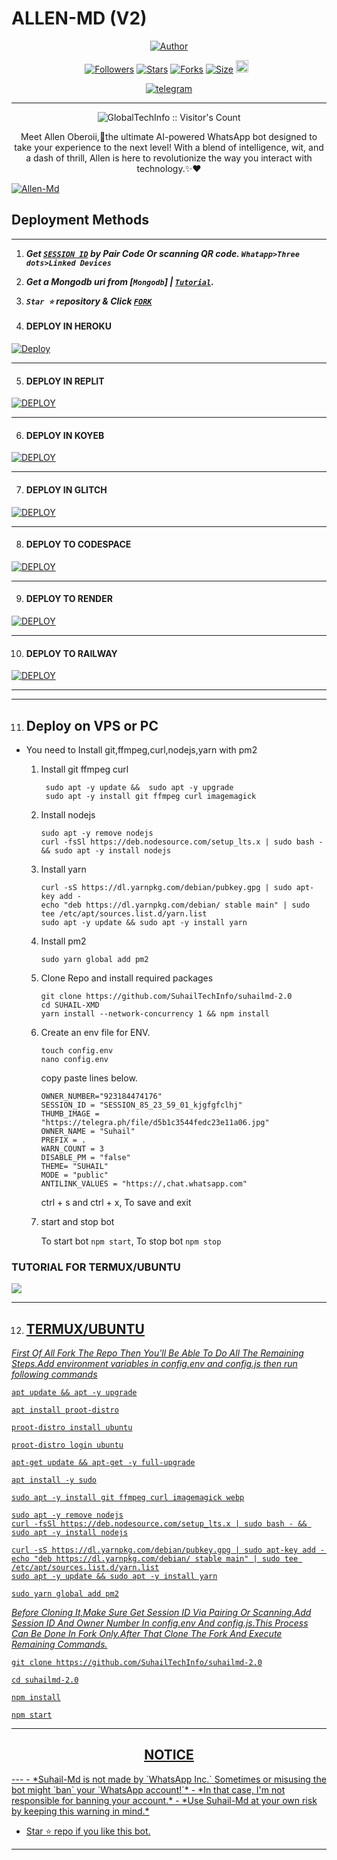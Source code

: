 # ALLEN-MD (V2)
<p align="center">
<a href="https://github.com/Garun69"><img title="Author" src="https://i.postimg.cc/hjQHc9b9/qris.jpg"></a>


  <p align="center">
<a href="https://github.com/GlobalTechInfo/followers"><img title="Followers" src="https://img.shields.io/github/followers/GlobalTechInfo?color=blue&style=flat-square"></a>
<a href="https://github.com/SuhailTechInfo/suhailmd-2.0/stargazers/"><img title="Stars" src="https://img.shields.io/github/stars/SuhailTechInfo/suhailmd-2.0?color=blue&style=flat-square"></a>
<a href="https://github.com/SuhailTechInfo/suhailmd-2.0/network/members"><img title="Forks" src="https://img.shields.io/github/forks/SuhailTechInfo/suhailmd-2.0?color=blue&style=flat-square"></a>
<a href="https://github.com/SuhailTechInfo/suhailmd-2.0/"><img title="Size" src="https://img.shields.io/github/repo-size/SuhailTechInfo/suhailmd-2.0?style=flat-square&color=green"></a>
<a href="https://github.com/SuhailTechInfo/suhailmd-2.0/graphs/commit-activity"><img height="20" src="https://img.shields.io/badge/Maintained%3F-yes-green.svg"></a>&nbsp;&nbsp;
</p>
<p align='center'>
</p>
   
<p align="center">

  <a aria-label="Join our chats" href="https://whatsapp.com/channel/0029Vaf78QkBA1evbzjbGO39" target="_blank">
    <img alt="telegram" src="https://img.shields.io/badge/Join Group-25D366?style=for-the-badge&logo=telegram&logoColor=white" />
  </a>
 

---


 <p align="center"><img src="https://profile-counter.glitch.me/{SUHAILMD-2.0}/count.svg" alt="GlobalTechInfo :: Visitor's Count" old_src="https://profile-counter.glitch.me/{GlobalTechInfo}/count.svg" /></p>


  <p align="center"> Meet Allen Oberoii,🍃the ultimate AI-powered WhatsApp bot designed to take your experience to the next level! With a blend of intelligence, wit, and a dash of thrill, Allen is here to revolutionize the way you interact with technology.✨❤️ </p
  
  <a href="https://github.com/Garun69/Allen-Md/fork"><img title="Allen-Md" src="https://img.shields.io/badge/FORK-SUHAIL XMD-h?color=blue&style=for-the-badge&logo=stackshare"></a>


 

 
## Deployment Methods
---

1. ***Get [`SESSION ID`](https://suhail-md-vtsf.onrender.com/)  by Pair Code Or scanning QR code. `Whatapp>Three dots>Linked Devices`***

2.  ***Get a Mongodb uri from [`Mongodb`] | [`Tutorial`](https://youtu.be/4YEUtGlqkl4).***
3.  ***`Star ⭐` repository & Click [`FORK`](https://github.com/SuhailTechInfo/suhailmd-2.0/fork)***
   
4.  #### DEPLOY IN HEROKU 

[![Deploy](https://www.herokucdn.com/deploy/button.svg)](https://heroku.com/deploy?template=new)

--------
5.  #### DEPLOY IN REPLIT

   <a href='https://repl.it/github/SuhailTechInfo/suhailmd-2.0' target="_blank"><img alt='DEPLOY' src='https://img.shields.io/badge/-REPLIT-orange?style=for-the-badge&logo=replit&logoColor=white'/></a>

--------
6.  #### DEPLOY IN KOYEB

<a href='https://app.koyeb.com/auth/signin' target="_blank"><img alt='DEPLOY' src='https://img.shields.io/badge/-KOYEB-blue?style=for-the-badge&logo=koyeb&logoColor=white'/></a>

--------
7.  #### DEPLOY IN GLITCH

<a href='https://glitch.com/signup' target="_blank"><img alt='DEPLOY' src='https://img.shields.io/badge/GLITCH-h?color=pink&style=for-the-badge&logo=glitch'/></a></p>

--------

8.  #### DEPLOY TO CODESPACE

<a href='https://github.com/codespaces/new' target="_blank"><img alt='DEPLOY' src='https://img.shields.io/badge/CODESPACE-h?color=navy&style=for-the-badge&logo=visualstudiocode'/></a></p>

--------

9. #### DEPLOY TO RENDER

<a href='https://dashboard.render.com' target="_blank"><img alt='DEPLOY' src='https://img.shields.io/badge/RENDER-h?color=maroon&style=for-the-badge&logo=render'/></a></p>

--------
10. #### DEPLOY TO RAILWAY

<a href='https://railway.app/new' target="_blank"><img alt='DEPLOY' src='https://img.shields.io/badge/RAILWAY-h?color=black&style=for-the-badge&logo=railway'/></a></p>

--------


---

11. ## Deploy on VPS or PC
- You need to Install git,ffmpeg,curl,nodejs,yarn with pm2 
   1. Install git ffmpeg curl 
      ``` 
       sudo apt -y update &&  sudo apt -y upgrade 
       sudo apt -y install git ffmpeg curl imagemagick
      ``` 
   2. Install nodejs  
      ```   
      sudo apt -y remove nodejs
      curl -fsSl https://deb.nodesource.com/setup_lts.x | sudo bash - && sudo apt -y install nodejs
      ```
  
   3. Install yarn
      ```
      curl -sS https://dl.yarnpkg.com/debian/pubkey.gpg | sudo apt-key add - 
      echo "deb https://dl.yarnpkg.com/debian/ stable main" | sudo tee /etc/apt/sources.list.d/yarn.list
      sudo apt -y update && sudo apt -y install yarn
      ```  
  
   4. Install pm2
      ```
      sudo yarn global add pm2
      ```
  
   5. Clone Repo and install required packages
      ```
      git clone https://github.com/SuhailTechInfo/suhailmd-2.0
      cd SUHAIL-XMD
      yarn install --network-concurrency 1 && npm install
      ```

   6. Create an env file for ENV. 
      ```
      touch config.env
      nano config.env
      ```
      copy paste lines below.

      ```
      OWNER_NUMBER="923184474176"
      SESSION_ID = "SESSION_85_23_59_01_kjgfgfclhj"
      THUMB_IMAGE = "https://telegra.ph/file/d5b1c3544fedc23e11a06.jpg"
      OWNER_NAME = "Suhail"
      PREFIX = .
      WARN_COUNT = 3
      DISABLE_PM = "false"
      THEME= "SUHAIL"
      MODE = "public"
      ANTILINK_VALUES = "https://,chat.whatsapp.com"
      
      ```
      ctrl + s and ctrl + x, To save and exit

   7. start and stop bot
 
      To start bot ``` npm start ```,
      To stop bot ``` npm stop ```

### TUTORIAL FOR TERMUX/UBUNTU
<a href="https://youtube.com/suhailtechinfo"><img src="https://img.shields.io/badge/YouTube-ff0000?style=for-the-badge&logo=youtube&logoColor=ff000000&link=https://youtube.com/suhailtechinfo" /><br>

--------

12.   ## TERMUX/UBUNTU
_First Of All Fork The Repo Then You'll Be Able To Do All The Remaining Steps.Add environment variables in config.env and config.js then run
following commands_
```
apt update && apt -y upgrade
```
```
apt install proot-distro
```
```
proot-distro install ubuntu
```
```
proot-distro login ubuntu
```
```
apt-get update && apt-get -y full-upgrade
```
```
apt install -y sudo
```
```
sudo apt -y install git ffmpeg curl imagemagick webp
```
```
sudo apt -y remove nodejs
curl -fsSl https://deb.nodesource.com/setup_lts.x | sudo bash - && sudo apt -y install nodejs
```
```
curl -sS https://dl.yarnpkg.com/debian/pubkey.gpg | sudo apt-key add - 
echo "deb https://dl.yarnpkg.com/debian/ stable main" | sudo tee /etc/apt/sources.list.d/yarn.list
sudo apt -y update && sudo apt -y install yarn
```
```
sudo yarn global add pm2
```
_Before Cloning It,Make Sure Get Session ID Via Pairing Or Scanning.Add Session ID And Owner Number In config.env And config.js.This Process Can Be Done In Fork Only.After That Clone The Fork And Execute Remaining Commands._

```
git clone https://github.com/SuhailTechInfo/suhailmd-2.0
```
```
cd suhailmd-2.0
```
```
npm install
```
```
npm start
```
  
 ---
 
<h2 align="center">  NOTICE </h2>
---
- *Suhail-Md is not made by `WhatsApp Inc.` Sometimes or misusing the bot might `ban` your `WhatsApp account!`*
- *In that case, I'm not responsible for banning your account.*
- *Use Suhail-Md at your own risk by keeping this warning in mind.*
 

- Star ⭐ repo if you like this bot.
--------



